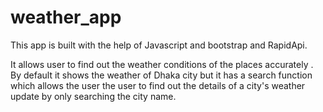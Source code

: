 # weather_app
This app is built with the help of Javascript and bootstrap and RapidApi.

It allows user to find out the weather conditions of the places accurately . By default it shows the weather of Dhaka city
but it has a search function which allows the user the user to find out the details of a city's weather update by  only searching the city name.
